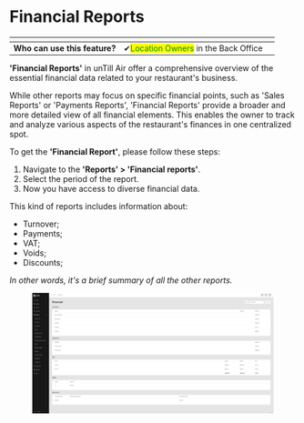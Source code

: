 # Financial Reports



<table data-card-size="large" data-view="cards"><thead><tr><th></th><th></th><th></th></tr></thead><tbody><tr><td><strong>Who can use this feature?</strong></td><td><span data-gb-custom-inline data-tag="emoji" data-code="2714">✔</span><mark style="color:green;">Location Owners</mark> in the Back Office</td><td></td></tr></tbody></table>

**'Financial Reports'** in unTill Air offer a comprehensive overview of the essential financial data related to your restaurant's business.&#x20;

While other reports may focus on specific financial points, such as 'Sales Reports' or 'Payments Reports', 'Financial Reports' provide a broader and more detailed view of all financial elements. This enables the owner to track and analyze various aspects of the restaurant's finances in one centralized spot.

To get the **'Financial Report'**, please follow these steps:

1. Navigate to the **'Reports' > 'Financial reports'**.
2. Select the period of the report.
3. Now you have access to diverse financial data.

This kind of reports includes information about:

* Turnover;
* &#x20;Payments;
* VAT;
* Voids;&#x20;
* Discounts;

_In other words, it's a brief summary of all the other reports._

<figure><img src="../.gitbook/assets/Captura de pantalla (11).png" alt=""><figcaption></figcaption></figure>
